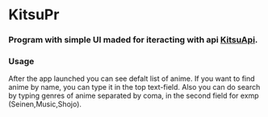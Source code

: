 # KitsuPr
### Program with simple UI maded for iteracting with api [KitsuApi](https://kitsu.docs.apiary.io/#introduction/json:api).
### Usage 
After the app launched you can see defalt list of anime. If you want to find anime by name, you can type it in the top text-field. Also you can do search by typing genres of anime separated by coma, in the second field for exmp (Seinen,Music,Shojo).  
